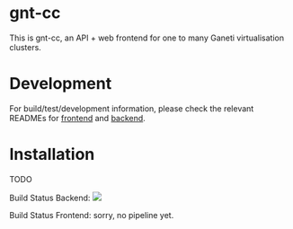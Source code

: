 # gnt-cc

This is gnt-cc, an API + web frontend for one to many Ganeti virtualisation clusters.

# Development

For build/test/development information, please check the relevant READMEs for [frontend](web/README.md) and [backend](api/README.md).

# Installation

TODO

Build Status Backend: ![](https://github.com/sipgate/gnt-cc/workflows/Go/badge.svg)

Build Status Frontend: sorry, no pipeline yet.